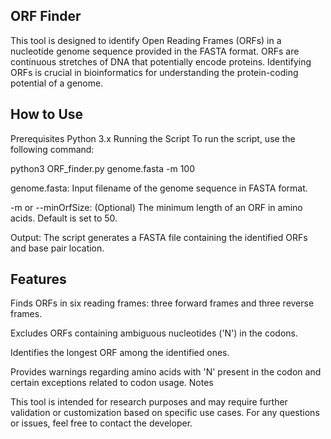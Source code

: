 ## ORF Finder

This tool is designed to identify Open Reading Frames (ORFs) in a nucleotide genome sequence provided in the FASTA format. ORFs are continuous stretches of DNA that potentially encode proteins. Identifying ORFs is crucial in bioinformatics for understanding the protein-coding potential of a genome.

## How to Use

Prerequisites
Python 3.x
Running the Script
To run the script, use the following command:


python3 ORF_finder.py genome.fasta -m 100

genome.fasta: Input filename of the genome sequence in FASTA format.

-m or --minOrfSize: (Optional) The minimum length of an ORF in amino acids. Default is set to 50.

Output: The script generates a FASTA file containing the identified ORFs and base pair location.

## Features

Finds ORFs in six reading frames: three forward frames and three reverse frames.

Excludes ORFs containing ambiguous nucleotides ('N') in the codons.

Identifies the longest ORF among the identified ones.

Provides warnings regarding amino acids with 'N' present in the codon and certain exceptions related to codon usage.
Notes

This tool is intended for research purposes and may require further validation or customization based on specific use cases.
For any questions or issues, feel free to contact the developer.
